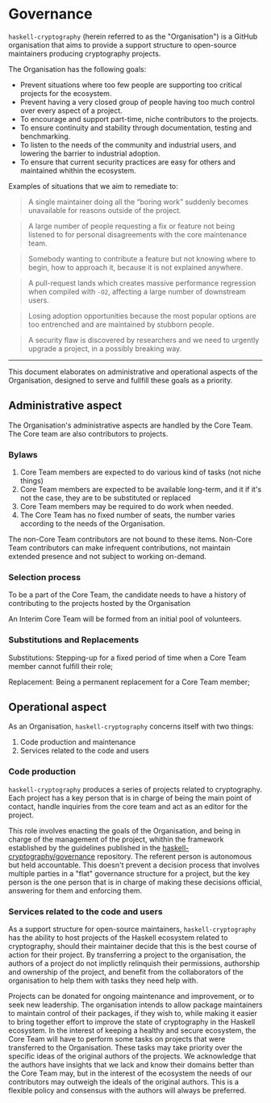 # Governance

`haskell-cryptography` (herein referred to as the "Organisation") is a GitHub organisation that aims to provide a support structure to open-source maintainers producing cryptography projects.

The Organisation has the following goals:

* Prevent situations where too few people are supporting too critical projects for the ecosystem.
* Prevent having a very closed group of people having too much control over every aspect of a project.
* To encourage and support part-time, niche contributors to the projects.
* To ensure continuity and stability through documentation, testing and benchmarking.
* To listen to the needs of the community and industrial users, and lowering the barrier to industrial adoption.
* To ensure that current security practices are easy for others and maintained whithin the ecosystem.

Examples of situations that we aim to remediate to:

> A single maintainer doing all the “boring work” suddenly becomes unavailable for reasons outside of the project.

> A large number of people requesting a fix or feature not being listened to for personal disagreements with the core maintenance team.

> Somebody wanting to contribute a feature but not knowing where to begin, how to approach it, because it is not explained anywhere.

> A pull-request lands which creates massive performance regression when compiled with `-O2`, affecting a large number of downstream users.

> Losing adoption opportunities because the most popular options are too entrenched and are maintained by stubborn people.

> A security flaw is discovered by researchers and we need to urgently upgrade a project, in a possibly breaking way.

---

This document elaborates on administrative and operational aspects of the Organisation, designed to serve and fullfill these goals as a priority.

## Administrative aspect

The Organisation's administrative aspects are handled by the Core Team. The Core team are also contributors to projects.

### Bylaws

1. Core Team members are expected to do various kind of tasks (not niche things)
2. Core Team members are expected to be available long-term, and it if it's not the case, they are to be substituted or replaced
3. Core Team members may be required to do work when needed.
4. The Core Team has no fixed number of seats, the number varies according to the needs of the Organisation.

The non-Core Team contributors are not bound to these items. Non-Core Team contributors can make infrequent contributions, not maintain extended presence and not subject to working on-demand.

### Selection process

To be a part of the Core Team, the candidate needs to have a history of contributing to the projects hosted by the Organisation

An Interim Core Team will be formed from an initial pool of volunteers.

### Substitutions and Replacements

Substitutions: Stepping-up for a fixed period of time when a Core Team member cannot fulfill their role;

Replacement: Being a permanent replacement for a Core Team member;

## Operational aspect

As an Organisation, `haskell-cryptography` concerns itself with two things:

1. Code production and maintenance
2. Services related to the code and users

### Code production

`haskell-cryptography` produces a series of projects related to cryptography.
Each project has a key person that is in charge of being the main point of contact,
handle inquiries from the core team and act as an editor for the project.

This role involves enacting the goals of the Organisation, and being in charge of the management of the project,
whithin the framework established by the guidelines published in the [haskell-cryptography/governance](https://github.com/haskell-cryptography/governance) repository.
The referent person is  autonomous but held accountable. This doesn't prevent a decision process that involves multiple parties in a "flat"
governance structure for a project, but the key person is the one person that is in charge of making these decisions official,
answering for them and enforcing them.

### Services related to the code and users

As a support structure for open-source maintainers, `haskell-cryptography` has the ability to host projects of the Haskell ecosystem related to cryptography,
should their maintainer decide that this is the best course of action for their project.
By transferring a project to the organisation, the authors of a project do not implictly relinquish their permissions, authorship and ownership
of the project, and benefit from the collaborators of the organisation to help them with tasks they need help with.

Projects can be donated for ongoing maintenance and improvement, or to seek new leadership. 
The organisation intends to allow package maintainers to maintain control of their packages, if they wish to, while making it easier to bring together effort to improve the state of cryptography in the Haskell ecosystem.
In the interest of keeping a healthy and secure ecosystem, the Core Team will have to perform some tasks on projects that were transferred to the Organisation.
These tasks may take priority over the specific ideas of the original authors of the projects.
We acknowledge that the authors have insights that we lack and know their domains better than the Core Team may, but in the interest of the ecosystem the needs of our contributors may outweigh the ideals of the original authors. This is a flexible policy and consensus with the authors will always be preferred.

